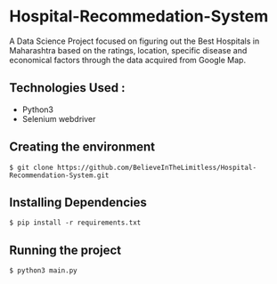 # Hospital-Recommedation-System
A Data Science Project focused on figuring out the Best Hospitals in Maharashtra based on the ratings, location, specific disease and economical factors through the data acquired from Google Map.


## Technologies Used :

- Python3
- Selenium webdriver

## Creating the environment

```
$ git clone https://github.com/BelieveInTheLimitless/Hospital-Recommendation-System.git
```

## Installing Dependencies

```
$ pip install -r requirements.txt
```

## Running the project

```
$ python3 main.py
```
